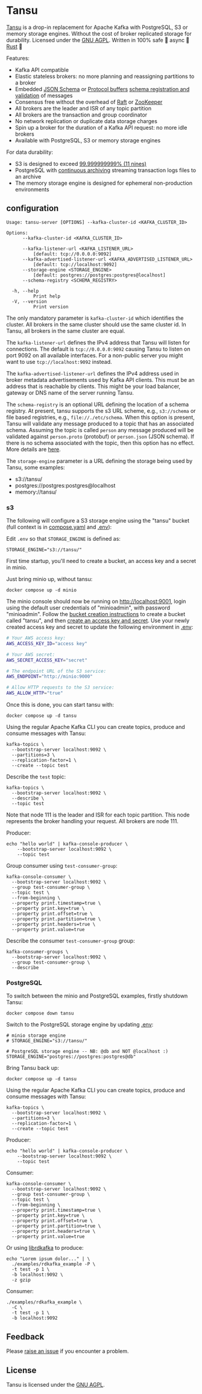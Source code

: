 # Tansu

[Tansu][github-com-tansu-io] is a drop-in replacement for
Apache Kafka with PostgreSQL, S3 or memory storage engines.
Without the cost of broker replicated storage for
durability. Licensed under the [GNU AGPL][agpl-license].
Written in 100% safe 🦺 async 🚀 [Rust][rust-lang-org] 🦀

Features:

- Kafka API compatible
- Elastic stateless brokers: no more planning and reassigning partitions to a broker
- Embedded [JSON Schema][json-schema-org] or [Protocol buffers][protocol-buffers]
  [schema registration and validation](docs/schema-registry.md) of messages
- Consensus free without the overhead of [Raft][raft-consensus] or [ZooKeeper][apache-zookeeper]
- All brokers are the leader and ISR of any topic partition
- All brokers are the transaction and group coordinator
- No network replication or duplicate data storage charges
- Spin up a broker for the duration of a Kafka API request: no more idle brokers
- Available with PostgreSQL, S3 or memory storage engines

For data durability:

- S3 is designed to exceed [99.999999999% (11 nines)][aws-s3-storage-classes]
- PostgreSQL with [continuous archiving][continuous-archiving]
  streaming transaction logs files to an archive
- The memory storage engine is designed for ephemeral non-production environments

## configuration

```shell
Usage: tansu-server [OPTIONS] --kafka-cluster-id <KAFKA_CLUSTER_ID>

Options:
      --kafka-cluster-id <KAFKA_CLUSTER_ID>

      --kafka-listener-url <KAFKA_LISTENER_URL>
          [default: tcp://0.0.0.0:9092]
      --kafka-advertised-listener-url <KAFKA_ADVERTISED_LISTENER_URL>
          [default: tcp://localhost:9092]
      --storage-engine <STORAGE_ENGINE>
          [default: postgres://postgres:postgres@localhost]
      --schema-registry <SCHEMA_REGISTRY>

  -h, --help
          Print help
  -V, --version
          Print version
```

The only mandatory parameter is `kafka-cluster-id` which identifies the cluster.
All brokers in the same cluster should use the same cluster id.
In Tansu, all brokers in the same cluster are equal.

The `kafka-listener-url` defines the IPv4 address that Tansu will listen for connections.
The default is `tcp://0.0.0.0:9092` causing Tansu to listen on port 9092 on all available interfaces.
For a non-public server you might want to use `tcp://localhost:9092` instead.

The `kafka-advertised-listener-url` defines the IPv4 address used in broker
metadata advertisements used by Kafka API clients. This must be an address that is reachable by clients.
This might be your load balancer, gateway or DNS name of the server running Tansu.

The `schema-registry` is an optional URL defining the location of a schema registry.
At present, tansu supports the s3 URL scheme, e.g., `s3://schema`
or file based registries, e.g., `file://./etc/schema`.
When this option is present, Tansu will validate any message produced to a
topic that has an associated schema. Assuming the topic is called `person` any
message produced will be validated against `person.proto` (protobuf) or `person.json` (JSON schema).
If there is no schema associated with the topic, then this option has no effect.
More details are [here](docs/schema-registry.md).

The `storage-engine` parameter is a URL defining the storage being used by Tansu,
some examples:

- s3://tansu/
- postgres://postgres:postgres@localhost
- memory://tansu/

### s3

The following will configure a S3 storage engine
using the "tansu" bucket (full context is in
[compose.yaml](compose.yaml) and [.env](.env)):

Edit `.env` so that `STORAGE_ENGINE` is defined as:

```shell
STORAGE_ENGINE="s3://tansu/"
```

First time startup, you'll need to create a bucket, an access key
and a secret in minio.

Just bring minio up, without tansu:

```shell
docker compose up -d minio
```

The minio console should now be running on
[http://localhost:9001](http://localhost:9001), login using
the default user credentials of "minioadmin", with password "minioadmin". Follow
the [bucket creation instructions][minio-create-bucket]
to create a bucket called "tansu", and then
[create an access key and secret][minio-create-access-key].
Use your newly created access key and
secret to update the following environment in [.env](.env):

```bash
# Your AWS access key:
AWS_ACCESS_KEY_ID="access key"

# Your AWS secret:
AWS_SECRET_ACCESS_KEY="secret"

# The endpoint URL of the S3 service:
AWS_ENDPOINT="http://minio:9000"

# Allow HTTP requests to the S3 service:
AWS_ALLOW_HTTP="true"
```

Once this is done, you can start tansu with:

```shell
docker compose up -d tansu
```

Using the regular Apache Kafka CLI you can create topics, produce and consume
messages with Tansu:

```shell
kafka-topics \
  --bootstrap-server localhost:9092 \
  --partitions=3 \
  --replication-factor=1 \
  --create --topic test
```

Describe the `test` topic:

```shell
kafka-topics \
  --bootstrap-server localhost:9092 \
  --describe \
  --topic test
```

Note that node 111 is the leader and ISR for each topic partition.
This node represents the broker handling your request. All brokers are node 111.

Producer:

```shell
echo "hello world" | kafka-console-producer \
    --bootstrap-server localhost:9092 \
    --topic test
```

Group consumer using `test-consumer-group`:

```shell
kafka-console-consumer \
  --bootstrap-server localhost:9092 \
  --group test-consumer-group \
  --topic test \
  --from-beginning \
  --property print.timestamp=true \
  --property print.key=true \
  --property print.offset=true \
  --property print.partition=true \
  --property print.headers=true \
  --property print.value=true
```

Describe the consumer `test-consumer-group` group:

```shell
kafka-consumer-groups \
  --bootstrap-server localhost:9092 \
  --group test-consumer-group \
  --describe
```

### PostgreSQL

To switch between the minio and PostgreSQL examples, firstly
shutdown Tansu:

```shell
docker compose down tansu
```

Switch to the PostgreSQL storage engine by updating [.env](.env):

```env
# minio storage engine
# STORAGE_ENGINE="s3://tansu/"

# PostgreSQL storage engine -- NB: @db and NOT @localhost :)
STORAGE_ENGINE="postgres://postgres:postgres@db"
```

Bring Tansu back up:

```shell
docker compose up -d tansu
```

Using the regular Apache Kafka CLI you can create topics, produce and consume
messages with Tansu:

```shell
kafka-topics \
  --bootstrap-server localhost:9092 \
  --partitions=3 \
  --replication-factor=1 \
  --create --topic test
```

Producer:

```shell
echo "hello world" | kafka-console-producer \
    --bootstrap-server localhost:9092 \
    --topic test
```

Consumer:

```shell
kafka-console-consumer \
  --bootstrap-server localhost:9092 \
  --group test-consumer-group \
  --topic test \
  --from-beginning \
  --property print.timestamp=true \
  --property print.key=true \
  --property print.offset=true \
  --property print.partition=true \
  --property print.headers=true \
  --property print.value=true
```

Or using [librdkafka][librdkafka] to produce:

```shell
echo "Lorem ipsum dolor..." | \
  ./examples/rdkafka_example -P \
  -t test -p 1 \
  -b localhost:9092 \
  -z gzip
```

Consumer:

```shell
./examples/rdkafka_example \
  -C \
  -t test -p 1 \
  -b localhost:9092
```

## Feedback

Please [raise an issue][tansu-issues] if you encounter a problem.

## License

Tansu is licensed under the [GNU AGPL][agpl-license].

[agpl-license]: https://www.gnu.org/licenses/agpl-3.0.en.html
[apache-zookeeper]: https://en.wikipedia.org/wiki/Apache_ZooKeeper
[aws-s3-conditional-requests]: https://docs.aws.amazon.com/AmazonS3/latest/userguide/conditional-requests.html
[aws-s3-conditional-writes]: https://aws.amazon.com/about-aws/whats-new/2024/08/amazon-s3-conditional-writes/
[aws-s3-storage-classes]: https://aws.amazon.com/s3/storage-classes/
[cloudflare-r2]: https://developers.cloudflare.com/r2/
[continuous-archiving]: https://www.postgresql.org/docs/current/continuous-archiving.html
[crates-io-object-store]: https://crates.io/crates/object_store
[github-com-tansu-io]: https://github.com/tansu-io/tansu
[json-schema-org]: https://json-schema.org/
[librdkafka]: https://github.com/confluentinc/librdkafka
[min-io]: https://min.io
[minio-create-access-key]: https://min.io/docs/minio/container/administration/console/security-and-access.html#id1
[minio-create-bucket]: https://min.io/docs/minio/container/administration/console/managing-objects.html#creating-buckets
[object-store-dynamo-conditional-put]: https://docs.rs/object_store/0.11.0/object_store/aws/struct.DynamoCommit.html
[protocol-buffers]: https://protobuf.dev
[raft-consensus]: https://raft.github.io
[rust-lang-org]: https://www.rust-lang.org
[tansu-issues]: https://github.com/tansu-io/tansu/issues
[tigris-conditional-writes]: https://www.tigrisdata.com/blog/s3-conditional-writes/
